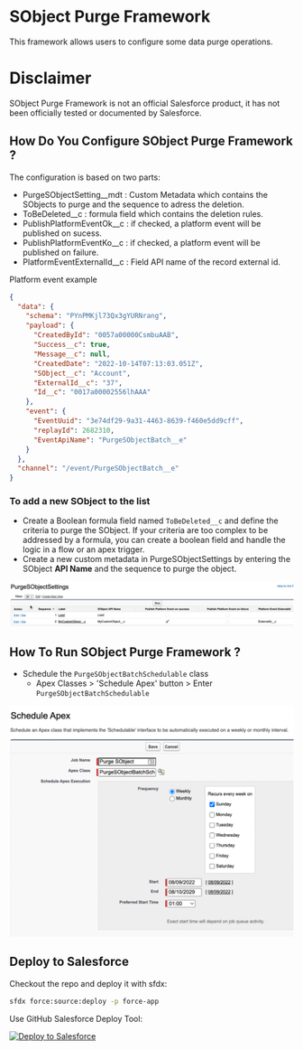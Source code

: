 # SObject Purge Framework

This framework allows users to configure some data purge operations.

# Disclaimer
SObject Purge Framework is not an official Salesforce product, it has not been officially tested or documented by Salesforce.

## How Do You Configure SObject Purge Framework ?

The configuration is based on two parts:

- PurgeSObjectSetting__mdt : Custom Metadata which contains the SObjects to purge and the sequence to adress the deletion.
- ToBeDeleted__c : formula field which contains the deletion rules.
- PublishPlatformEventOk__c : if checked, a platform event will be published on sucess.
- PublishPlatformEventKo__c : if checked, a platform event will be published on failure.
- PlatformEventExternalId__c : Field API name of the record external id.

Platform event example
``` json
{
  "data": {
    "schema": "PYnPMKjl73Qx3gYURNrang",
    "payload": {
      "CreatedById": "0057a00000CsmbuAAB",
      "Success__c": true,
      "Message__c": null,
      "CreatedDate": "2022-10-14T07:13:03.051Z",
      "SObject__c": "Account",
      "ExternalId__c": "37",
      "Id__c": "0017a00002556lhAAA"
    },
    "event": {
      "EventUuid": "3e74df29-9a31-4463-8639-f460e5dd9cff",
      "replayId": 2682310,
      "EventApiName": "PurgeSObjectBatch__e"
    }
  },
  "channel": "/event/PurgeSObjectBatch__e"
}
```

### To add a new SObject to the list

- Create a Boolean formula field named `ToBeDeleted__c` and define the criteria to purge the SObject. If your criteria are too complex to be addressed by a formula, you can create a boolean field and handle the logic in a flow or an apex trigger.
- Create a new custom metadata in PurgeSObjectSettings by entering the SObject **API Name** and the sequence to purge the object.


[![SObjedt config](./screenshots/settings.png)](./screenshots/settings.png)

## How To Run SObject Purge Framework ?

- Schedule the `PurgeSObjectBatchSchedulable` class
	- Apex Classes > 'Schedule Apex' button > Enter `PurgeSObjectBatchSchedulable`

[![SObjedt config](./screenshots/schedule.png)](./screenshots/schedule.png)

## Deploy to Salesforce

Checkout the repo and deploy it with sfdx:
```sh
sfdx force:source:deploy -p force-app
```

Use GitHub Salesforce Deploy Tool:

[<img alt="Deploy to Salesforce" src="https://raw.githubusercontent.com/afawcett/githubsfdeploy/master/src/main/webapp/resources/img/deploy.png" />](https://githubsfdeploy.herokuapp.com/?owner=tprouvot&repo=purge-sobject&ref=master)
